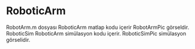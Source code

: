 # RoboticArm
RobotArm.m dosyası RoboticArm matlap kodu içerir
RobotArmPic görseldir.
RoboticSim RoboticArm simülasyon kodu içerir.
RoboticSimPic simülasyon görselidir.

